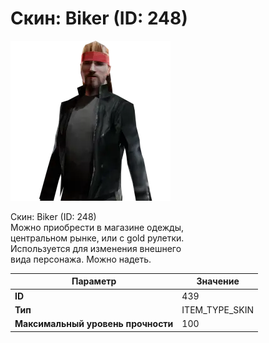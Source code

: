 # Скин: Biker (ID: 248)

![Item Image](../img/439.webp?raw=true)

Скин: Biker (ID: 248)<br>Можно приобрести в магазине одежды,<br>центральном рынке, или с gold рулетки.<br>Используется для изменения внешнего<br>вида персонажа. Можно надеть.


| Параметр | Значение |
|----------|----------|
| **ID** | 439 |
| **Тип** | ITEM_TYPE_SKIN |
| **Максимальный уровень прочности** | 100 |

